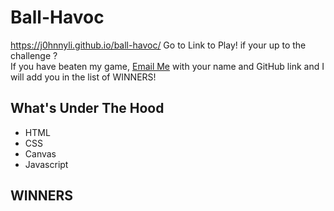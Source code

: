 # Ball-Havoc
https://j0hnnyli.github.io/ball-havoc/
Go to Link to Play! if your up to the challenge ?
<br/>
If you have beaten my game, <a href="mailto:lijohnny21@gmail.com">Email Me</a> with your name and GitHub link and I will add you in the list of WINNERS!

## What's Under The Hood
<ul>
  <li>HTML</li>
  <li>CSS</li>
  <li>Canvas</li>
  <li>Javascript</li>
</ul>

## WINNERS
<ul>
  
</ul>
